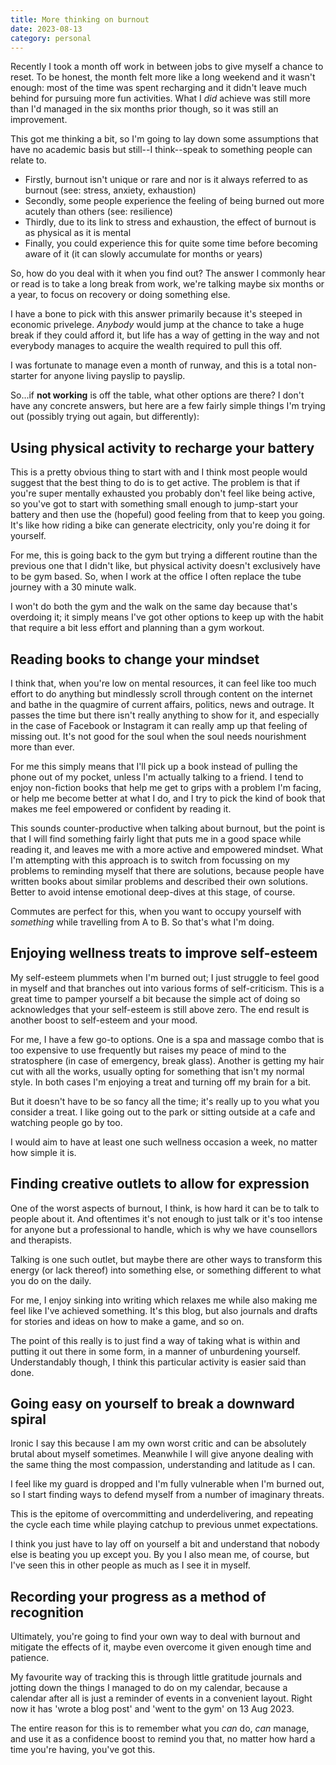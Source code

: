 ```yaml
---
title: More thinking on burnout
date: 2023-08-13
category: personal
---
```


Recently I took a month off work in between jobs to give myself a chance to reset. To be honest, the month felt more like a long weekend and it wasn't enough: most of the time was spent recharging and it didn't leave much behind for pursuing more fun activities. What I *did* achieve was still more than I'd managed in the six months prior though, so it was still an improvement.

This got me thinking a bit, so I'm going to lay down some assumptions that have no academic basis but still--I think--speak to something people can relate to.

- Firstly, burnout isn't unique or rare and nor is it always referred to as burnout (see: stress, anxiety, exhaustion)
- Secondly, some people experience the feeling of being burned out more acutely than others (see: resilience)
- Thirdly, due to its link to stress and exhaustion, the effect of burnout is as physical as it is mental
- Finally, you could experience this for quite some time before becoming aware of it (it can slowly accumulate for months or years)

So, how do you deal with it when you find out? The answer I commonly hear or read is to take a long break from work, we're talking maybe six months or a year, to focus on recovery or doing something else.

I have a bone to pick with this answer primarily because it's steeped in economic privelege. *Anybody* would jump at the chance to take a huge break if they could afford it, but life has a way of getting in the way and not everybody manages to acquire the wealth required to pull this off.

I was fortunate to manage even a month of runway, and this is a total non-starter for anyone living payslip to payslip.

So...if **not working** is off the table, what other options are there? I don't have any concrete answers, but here are a few fairly simple things I'm trying out (possibly trying out again, but differently):

## Using physical activity to recharge your battery

This is a pretty obvious thing to start with and I think most people would suggest that the best thing to do is to get active. The problem is that if you're super mentally exhausted you probably don't feel like being active, so you've got to start with something small enough to jump-start your battery and then use the (hopeful) good feeling from that to keep you going. It's like how riding a bike can generate electricity, only you're doing it for yourself.

For me, this is going back to the gym but trying a different routine than the previous one that I didn't like, but physical activity doesn't exclusively have to be gym based. So, when I work at the office I often replace the tube journey with a 30 minute walk.

I won't do both the gym and the walk on the same day because that's overdoing it; it simply means I've got other options to keep up with the habit that require a bit less effort and planning than a gym workout.

## Reading books to change your mindset

I think that, when you're low on mental resources, it can feel like too much effort to do anything but mindlessly scroll through content on the internet and bathe in the quagmire of current affairs, politics, news and outrage. It passes the time but there isn't really anything to show for it, and especially in the case of Facebook or Instagram it can really amp up that feeling of missing out. It's not good for the soul when the soul needs nourishment more than ever.

For me this simply means that I'll pick up a book instead of pulling the phone out of my pocket, unless I'm actually talking to a friend. I tend to enjoy non-fiction books that help me get to grips with a problem I'm facing, or help me become better at what I do, and I try to pick the kind of book that makes me feel empowered or confident by reading it.

This sounds counter-productive when talking about burnout, but the point is that I will find something fairly light that puts me in a good space while reading it, and leaves me with a more active and empowered mindset. What I'm attempting with this approach is to switch from focussing on my problems to reminding myself that there are solutions, because people have written books about similar problems and described their own solutions. Better to avoid intense emotional deep-dives at this stage, of course.

Commutes are perfect for this, when you want to occupy yourself with *something* while travelling from A to B. So that's what I'm doing.

## Enjoying wellness treats to improve self-esteem

My self-esteem plummets when I'm burned out; I just struggle to feel good in myself and that branches out into various forms of self-criticism. This is a great time to pamper yourself a bit because the simple act of doing so acknowledges that your self-esteem is still above zero. The end result is another boost to self-esteem and your mood.

For me, I have a few go-to options. One is a spa and massage combo that is too expensive to use frequently but raises my peace of mind to the stratosphere (in case of emergency, break glass). Another is getting my hair cut with all the works, usually opting for something that isn't my normal style. In both cases I'm enjoying a treat and turning off my brain for a bit.

But it doesn't have to be so fancy all the time; it's really up to you what you consider a treat. I like going out to the park or sitting outside at a cafe and watching people go by too.

I would aim to have at least one such wellness occasion a week, no matter how simple it is.

## Finding creative outlets to allow for expression

One of the worst aspects of burnout, I think, is how hard it can be to talk to people about it. And oftentimes it's not enough to just talk or it's too intense for anyone but a professional to handle, which is why we have counsellors and therapists.

Talking is one such outlet, but maybe there are other ways to transform this energy (or lack thereof) into something else, or something different to what you do on the daily.

For me, I enjoy sinking into writing which relaxes me while also making me feel like I've achieved something. It's this blog, but also journals and drafts for stories and ideas on how to make a game, and so on.

The point of this really is to just find a way of taking what is within and putting it out there in some form, in a manner of unburdening yourself. Understandably though, I think this particular activity is easier said than done.

## Going easy on yourself to break a downward spiral

Ironic I say this because I am my own worst critic and can be absolutely brutal about myself sometimes. Meanwhile I will give anyone dealing with the same thing the most compassion, understanding and latitude as I can.

I feel like my guard is dropped and I'm fully vulnerable when I'm burned out, so I start finding ways to defend myself from a number of imaginary threats.

This is the epitome of overcommitting and underdelivering, and repeating the cycle each time while playing catchup to previous unmet expectations.

I think you just have to lay off on yourself a bit and understand that nobody else is beating you up except you. By you I also mean me, of course, but I've seen this in other people as much as I see it in myself.

## Recording your progress as a method of recognition

Ultimately, you're going to find your own way to deal with burnout and mitigate the effects of it, maybe even overcome it given enough time and patience.

My favourite way of tracking this is through little gratitude journals and jotting down the things I managed to do on my calendar, because a calendar after all is just a reminder of events in a convenient layout. Right now it has 'wrote a blog post' and 'went to the gym' on 13 Aug 2023.


The entire reason for this is to remember what you *can* do, *can* manage, and use it as a confidence boost to remind you that, no matter how hard a time you're having, you've got this.